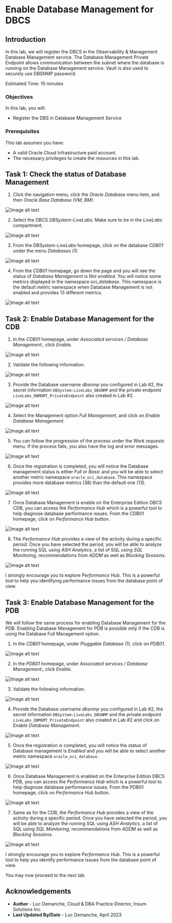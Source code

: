 # Enable Database Management for DBCS

## Introduction

In this lab, we will register the DBCS in the Observability & Management Database Management service. The Database Management Private Endpoint allows communication between the subnet where the database is running on the Database Management service. Vault is also used to securely use DBSNMP password.

Estimated Time: 10 minutes

### Objectives

In this lab, you will:
* Register the DBS in Database Management Service

### Prerequisites

This lab assumes you have:
* A valid Oracle Cloud Infrastructure paid account.
* The necessary privileges to create the resources in this lab.

## Task 1: Check the status of Database Management

1. Click the navigation menu, click the *Oracle Database* menu item, and then *Oracle Base Database (VM, BM)*.

  ![Image alt text](images/image1.png)

2. Select the DBCS *DBSystem-LiveLabs*. Make sure to be in the *LiveLabs* compartment.

  ![Image alt text](images/image2.png)

3. From the *DBSystem-LiveLabs* homepage, click on the database *CDB01* under the menu *Databases (1)*.

  ![Image alt text](images/image3.png)

4. From the *CDB01* homepage, go down the page and you will see the status of *Database Management* is *Not enabled*. You will notice some metrics displayed in the namespace *oci_database*. This namespace is the default metric namespace when Database Management is not enabled and provides 13 different metrics.

  ![Image alt text](images/image4.png)

## Task 2: Enable Database Management for the CDB

1. In the *CDB01* homepage, under *Associated services / Database Management:*, click *Enable*.

  ![Image alt text](images/image5.png)

2. Validate the following information.

  ![Image alt text](images/image6.png)

3. Provide the Database username *dbsnmp* you configured in Lab #2, the secret information `DBSystem-LiveLabs_DBSNMP` and the private endpoint `LiveLabs_DBMGMT_PrivateEndpoint` also created in Lab #2.

  ![Image alt text](images/image7.png)

4. Select the Management option *Full Management*, and click on *Enable Database Management*.

  ![Image alt text](images/image8.png)

5. You can follow the progression of the process under the *Work requests* menu. If the process fails, you also have the log and error messages.

  ![Image alt text](images/image9.png)

6. Once the registration is completed, you will notice the Database management status is either *Full* or *Basic* and you will be able to select another metric namespace `oracle_oci_database`. This namespace provides more database metrics (38) than the default one (13).

  ![Image alt text](images/image10.png)

7. Once Database Management is enable on the Enterprise Edition DBCS CDB, you can access the *Performance Hub* which is a powerful tool to help diagnose database performance issues. From the CDB01 homepage, click on *Performance Hub* button.

  ![Image alt text](images/image11.png)

8. The *Performance Hub* provides a view of the activity during a specific period. Once you have selected the period, you will be able to analyze the running SQL using *ASH Analytics*, a list of SQL using *SQL Monitoring*, recommendations from *ADDM* as well as *Blocking Sessions*.

  ![Image alt text](images/image12.png)

  I strongly encourage you to explore *Performance Hub*. This is a powerful tool to help you identifying performance issues from the database point of view.

## Task 3: Enable Database Management for the PDB

  We will follow the same process for enabling Database Management for the PDB. Enabling Database Management for PDB is possible only if the CDB is using the Database Full Management option.

1. In the *CDB01* homepage, under *Pluggable Database (1)*, click on *PDB01*.

  ![Image alt text](images/image13.png)

2. In the *PDB01* homepage, under *Associated services / Database Management:*, click *Enable*.

  ![Image alt text](images/image14.png)

3. Validate the following information.

  ![Image alt text](images/image15.png)

4. Provide the Database username *dbsnmp* you configured in Lab #2, the secret information `DBSystem-LiveLabs_DBSNMP` and the private endpoint `LiveLabs_DBMGMT_PrivateEndpoint` also created in Lab #2 and click on *Enable Database Management*.

  ![Image alt text](images/image16.png)

5. Once the registration is completed, you will notice the status of Database management is *Enabled* and you will be able to select another metric namespace `oracle_oci_database`.

  ![Image alt text](images/image17.png)

6. Once Database Management is enabled on the Enterprise Edition DBCS PDB, you can access the *Performance Hub* which is a powerful tool to help diagnose database performance issues. From the PDB01 homepage, click on *Performance Hub* button.

  ![Image alt text](images/image18.png)

7. Same as for the CDB, the *Performance Hub* provides a view of the activity during a specific period. Once you have selected the period, you will be able to analyze the running SQL using *ASH Analytics*, a list of SQL using *SQL Monitoring*, recommendations from *ADDM* as well as *Blocking Sessions*.

  ![Image alt text](images/image19.png)

  I strongly encourage you to explore *Performance Hub*. This is a powerful tool to help you identify performance issues from the database point of view.

You may now proceed to the next lab.

## Acknowledgements
* **Author** - Luc Demanche, Cloud & DBA Practice Director, Insum Solutions Inc.
* **Last Updated By/Date** - Luc Demanche, April 2023
